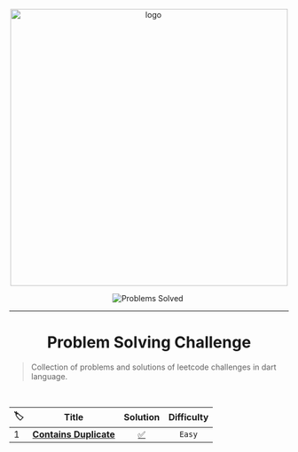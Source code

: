 <p align="center">
<a href="https://leetcode.com/Tolbaax/">
<img src="https://assets.leetcode.com/static_assets/public/webpack_bundles/images/logo-dark.e99485d9b.svg" width="500" alt="logo"></a>
</p>

<p align="center">
<img src="https://img.shields.io/badge/Problems%20Solved-1-sucess.svg" alt="Problems Solved">
<img src="https://img.shields.io/badge/Language-Dart-blue.svg" alt="">
</p>

---
<h1 align="center">Problem Solving Challenge</h1> 

> Collection of problems and solutions of leetcode challenges in dart language.

<br/>  

|🏷️|Title|Solution|Difficulty|
|:----|:----:|:----:|:----:|
|1|[**Contains Duplicate**](https://leetcode.com/problems/contains-duplicate/)|[✅](https://github.com/Tolbaax/Problem-Solving/blob/master/lib/easy/problem_1.dart) | `Easy` |
